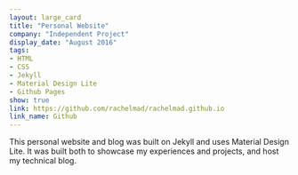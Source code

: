 ```yaml
---
layout: large_card
title: "Personal Website"
company: "Independent Project"
display_date: "August 2016"
tags: 
- HTML
- CSS
- Jekyll
- Material Design Lite
- Github Pages
show: true
link: https://github.com/rachelmad/rachelmad.github.io
link_name: Github
---
```


This personal website and blog was built on Jekyll and uses Material Design Lite. 
It was built both to showcase my experiences and projects, and host my technical blog.